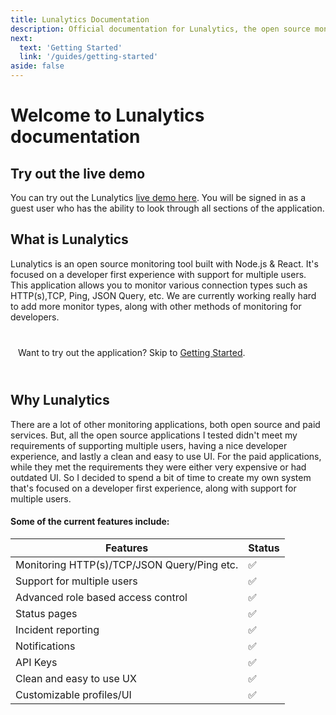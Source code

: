 ```yaml
---
title: Lunalytics Documentation
description: Official documentation for Lunalytics, the open source monitoring tool.
next:
  text: 'Getting Started'
  link: '/guides/getting-started'
aside: false
---
```


# Welcome to Lunalytics documentation

## Try out the live demo

You can try out the Lunalytics [live demo here](https://demo.lunalytics.xyz). You will be signed in as a guest user who has the ability to look through all sections of the application.

## What is Lunalytics

Lunalytics is an open source monitoring tool built with Node.js & React. It's focused on a developer first experience with support for multiple users. This application allows you to monitor various connection types such as HTTP(s),TCP, Ping, JSON Query, etc. We are currently working really hard to add more monitor types, along with other methods of monitoring for developers.

<div class="tip custom-block" style="padding: 12px;border: none">

Want to try out the application? Skip to [Getting Started](/guides/getting-started).

</div>

## Why Lunalytics

There are a lot of other monitoring applications, both open source and paid services. But, all the open source applications I tested didn't meet my requirements of supporting multiple users, having a nice developer experience, and lastly a clean and easy to use UI. For the paid applications, while they met the requirements they were either very expensive or had outdated UI. So I decided to spend a bit of time to create my own system that's focused on a developer first experience, along with support for multiple users.

#### Some of the current features include:

| Features                                    | Status |
| ------------------------------------------- | ------ |
| Monitoring HTTP(s)/TCP/JSON Query/Ping etc. | ✅     |
| Support for multiple users                  | ✅     |
| Advanced role based access control          | ✅     |
| Status pages                                | ✅     |
| Incident reporting                          | ✅     |
| Notifications                               | ✅     |
| API Keys                                    | ✅     |
| Clean and easy to use UX                    | ✅     |
| Customizable profiles/UI                    | ✅     |
